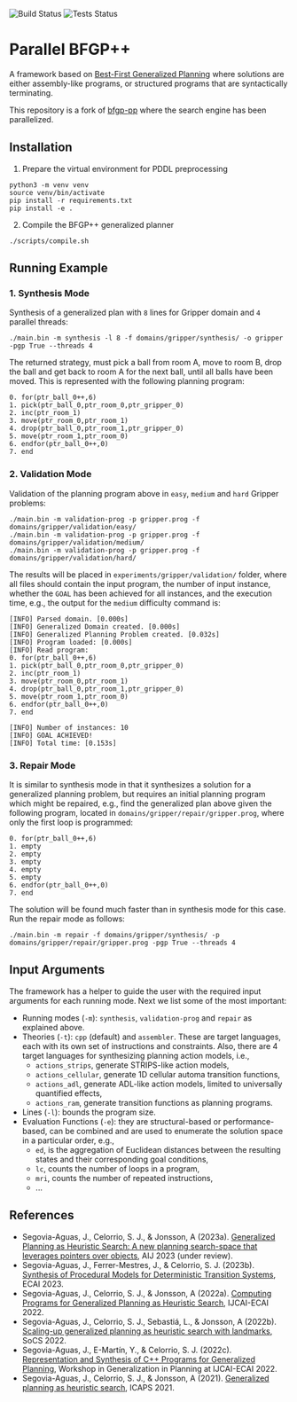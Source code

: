 ![Build Status](https://github.com/jsego/bfgp-pp/actions/workflows/build.yml/badge.svg)
![Tests Status](https://github.com/jsego/bfgp-pp/actions/workflows/tests.yml/badge.svg)


# Parallel BFGP++

A framework based on [Best-First Generalized Planning](https://github.com/rleap-project/best-first-generalized-planning) where 
solutions are either assembly-like programs, or structured programs 
that are syntactically terminating.

This repository is a fork of [bfgp-pp](https://github.com/jsego/bfgp-pp) where the search engine has been parallelized.

## Installation

1. Prepare the virtual environment for PDDL preprocessing
```shell
python3 -m venv venv
source venv/bin/activate
pip install -r requirements.txt
pip install -e .
```
2. Compile the BFGP++ generalized planner
```shell
./scripts/compile.sh
```

## Running Example

### 1. Synthesis Mode
Synthesis of a generalized plan with `8` lines for Gripper domain and `4` parallel threads:
```shell
./main.bin -m synthesis -l 8 -f domains/gripper/synthesis/ -o gripper -pgp True --threads 4
```
The returned strategy, must pick a ball from room A, move to room B, 
drop the ball and get back to room A for the next ball, until all
balls have been moved. This is represented with the following planning program:
```text
0. for(ptr_ball_0++,6)
1. pick(ptr_ball_0,ptr_room_0,ptr_gripper_0)
2. inc(ptr_room_1)
3. move(ptr_room_0,ptr_room_1)
4. drop(ptr_ball_0,ptr_room_1,ptr_gripper_0)
5. move(ptr_room_1,ptr_room_0)
6. endfor(ptr_ball_0++,0)
7. end
```

### 2. Validation Mode
Validation of the planning program above in `easy`, `medium` and `hard` 
Gripper problems:

```shell
./main.bin -m validation-prog -p gripper.prog -f domains/gripper/validation/easy/
./main.bin -m validation-prog -p gripper.prog -f domains/gripper/validation/medium/
./main.bin -m validation-prog -p gripper.prog -f domains/gripper/validation/hard/ 
```
The results will be placed in `experiments/gripper/validation/` folder, where
all files should contain the input program, the number of input instance,
whether the `GOAL` has been achieved for all instances, and the execution time, 
e.g., the output for the `medium` difficulty command is:
```text
[INFO] Parsed domain. [0.000s]
[INFO] Generalized Domain created. [0.000s]
[INFO] Generalized Planning Problem created. [0.032s]
[INFO] Program loaded: [0.000s]
[INFO] Read program:
0. for(ptr_ball_0++,6)
1. pick(ptr_ball_0,ptr_room_0,ptr_gripper_0)
2. inc(ptr_room_1)
3. move(ptr_room_0,ptr_room_1)
4. drop(ptr_ball_0,ptr_room_1,ptr_gripper_0)
5. move(ptr_room_1,ptr_room_0)
6. endfor(ptr_ball_0++,0)
7. end

[INFO] Number of instances: 10
[INFO] GOAL ACHIEVED!
[INFO] Total time: [0.153s]
```

### 3. Repair Mode

It is similar to synthesis mode in that it synthesizes a solution for a
generalized planning problem, but requires an initial planning program 
which might be repaired, e.g., find the generalized plan above
given the following program, located in `domains/gripper/repair/gripper.prog`, 
where only the first loop is programmed:
```text
0. for(ptr_ball_0++,6)
1. empty
2. empty
3. empty
4. empty
5. empty
6. endfor(ptr_ball_0++,0)
7. end
```

The solution will be found much faster than in synthesis mode for this case.
Run the repair mode as follows:
```shell
./main.bin -m repair -f domains/gripper/synthesis/ -p domains/gripper/repair/gripper.prog -pgp True --threads 4
```

## Input Arguments
The framework has a helper to guide the user with the required input arguments 
for each running mode. Next we list some of the most important:
* Running modes (`-m`): `synthesis`, `validation-prog` and `repair` as explained above.
* Theories (`-t`): `cpp` (default) and `assembler`. These are target 
languages, each with its own set of instructions and constraints. Also, there are
4 target languages for synthesizing planning action models, i.e., 
  * `actions_strips`, generate STRIPS-like action models,
  * `actions_cellular`, generate 1D cellular automa transition functions,
  * `actions_adl`, generate ADL-like action models, limited to universally quantified effects,
  * `actions_ram`, generate transition functions as planning programs.
* Lines (`-l`): bounds the program size.
* Evaluation Functions (`-e`): they are structural-based or performance-based, 
can be combined and are used to enumerate the solution space in a 
particular order, e.g., 
  * `ed`, is the aggregation of Euclidean distances between the resulting states and 
  their corresponding goal conditions,
  * `lc`, counts the number of loops in a program,
  * `mri`, counts the number of repeated instructions,
  * ...

## References

* Segovia-Aguas, J., Celorrio, S. J., & Jonsson, A (2023a). [Generalized Planning as Heuristic Search: A new planning search-space that leverages pointers over objects](https://arxiv.org/pdf/2301.11087),
AIJ 2023 (under review).
* Segovia-Aguas, J., Ferrer-Mestres, J., & Celorrio, S. J. (2023b). [Synthesis of Procedural Models for Deterministic Transition Systems](https://arxiv.org/pdf/2307.14368.pdf),
ECAI 2023.
* Segovia-Aguas, J., Celorrio, S. J., & Jonsson, A (2022a). [Computing Programs for Generalized Planning as Heuristic Search](https://www.ijcai.org/proceedings/2022/0746.pdf),
IJCAI-ECAI 2022.
* Segovia-Aguas, J., Celorrio, S. J., Sebastiá, L., & Jonsson, A (2022b). [Scaling-up generalized planning as heuristic search with landmarks](https://ojs.aaai.org/index.php/SOCS/article/download/21765/21529),
SoCS 2022.
* Segovia-Aguas, J., E-Martín, Y., & Celorrio, S. J. (2022c). [Representation and Synthesis of C++ Programs for Generalized Planning](https://arxiv.org/pdf/2206.14480), 
Workshop in Generalization in Planning at IJCAI-ECAI 2022.
* Segovia-Aguas, J., Celorrio, S. J., & Jonsson, A (2021). [Generalized planning as heuristic search](https://ojs.aaai.org/index.php/ICAPS/article/download/16005/15816), ICAPS 2021.


